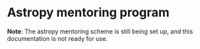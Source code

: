 Astropy mentoring program
=========================

**Note**: The astropy mentoring scheme is still being set up, and this
documentation is not ready for use.

